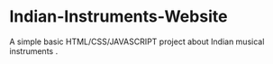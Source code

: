# Indian-Instruments-Website
A simple basic HTML/CSS/JAVASCRIPT project about Indian musical instruments .
